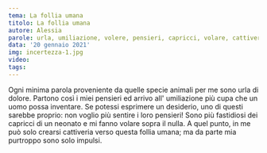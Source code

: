 ```yaml
---
tema: La follia umana
titolo: La follia umana
autore: Alessia
parole: urla, umiliazione, volere, pensieri, capricci, volare, cattiveria, impulsi
data: '20 gennaio 2021'
img: incertezza-1.jpg
video: 
tags: 
---
```

Ogni minima parola proveniente da quelle specie animali per me sono urla di dolore. Partono così i miei pensieri ed arrivo all' umiliazione più cupa che un uomo possa inventare. Se potessi esprimere un desiderio, uno di questi sarebbe proprio: non voglio più sentire i loro pensieri! Sono più fastidiosi dei capricci di un neonato e mi fanno volare sopra il nulla. A quel punto, in me può solo crearsi cattiveria verso questa follia umana; ma da parte mia purtroppo sono solo impulsi.
